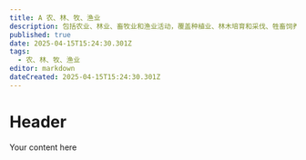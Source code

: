 ```yaml
---
title: A 农、林、牧、渔业
description: 包括农业、林业、畜牧业和渔业活动，覆盖种植业、林木培育和采伐、牲畜饲养和水产养殖等
published: true
date: 2025-04-15T15:24:30.301Z
tags:
  - 农、林、牧、渔业
editor: markdown
dateCreated: 2025-04-15T15:24:30.301Z
---
```


# Header
Your content here